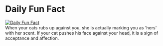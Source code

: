 # Daily Fun Fact
[![Daily Fun Fact](https://github.com/huy2x/daily-fun-facts/actions/workflows/daily-fun-facts.yml/badge.svg)](https://github.com/huy2x/daily-fun-facts/actions/workflows/daily-fun-facts.yml)<br/>
When your cats rubs up against you, she is actually marking you as 'hers' with her scent. If your cat pushes his face against your head, it is a sign of acceptance and affection.
